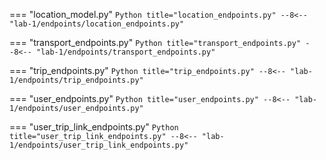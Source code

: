 === "location_model.py"
    ```Python title="location_endpoints.py"
    --8<-- "lab-1/endpoints/location_endpoints.py"
    ```

=== "transport_endpoints.py"
    ```Python title="transport_endpoints.py"
    --8<-- "lab-1/endpoints/transport_endpoints.py"
    ```

=== "trip_endpoints.py"
    ```Python title="trip_endpoints.py"
    --8<-- "lab-1/endpoints/trip_endpoints.py"
    ```

=== "user_endpoints.py"
    ```Python title="user_endpoints.py"
    --8<-- "lab-1/endpoints/user_endpoints.py"
    ```

=== "user_trip_link_endpoints.py"
    ```Python title="user_trip_link_endpoints.py"
    --8<-- "lab-1/endpoints/user_trip_link_endpoints.py"
    ```